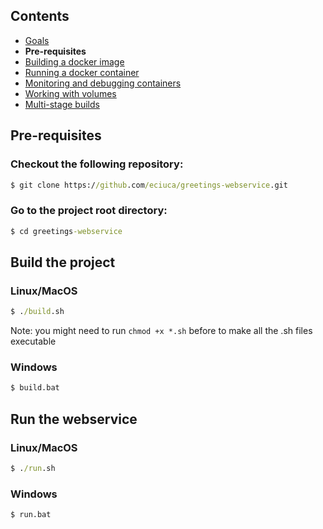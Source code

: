 ## Contents

* <a href="https://workshops.emanuelciuca.com/docker">Goals</a>
* <span>**Pre-requisites**</span>
* <a href="https://workshops.emanuelciuca.com/docker/docker-build">Building a docker image</a>
* <a href="https://workshops.emanuelciuca.com/docker/docker-run">Running a docker container</a>
* <a href="https://workshops.emanuelciuca.com/docker/docker-monitoring-and-debug">Monitoring and debugging containers</a>
* <a href="https://workshops.emanuelciuca.com/docker/docker-volume">Working with volumes</a>
* <a href="https://workshops.emanuelciuca.com/docker/docker-multi-stage-builds">Multi-stage builds</a>

## Pre-requisites

### Checkout the following repository:

```cmd
$ git clone https://github.com/eciuca/greetings-webservice.git
```

### Go to the project root directory:

```cmd
$ cd greetings-webservice
```

## Build the project

### Linux/MacOS
```cmd
$ ./build.sh
```
Note: you might need to run `chmod +x *.sh` before to make all the .sh files executable

### Windows
```cmd
$ build.bat
```

## Run the webservice

### Linux/MacOS
```cmd
$ ./run.sh
```

### Windows
```cmd
$ run.bat
```
